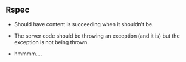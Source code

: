 ## Rspec 

* Should have content is succeeding when it shouldn't be.
* The server code should be throwing an exception (and it is) but the exception is not being thrown.

* hmmmm....